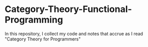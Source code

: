 # Category-Theory-Functional-Programming
In this repository, I collect my code and notes that accrue as I read "Category Theory for Programmers"
